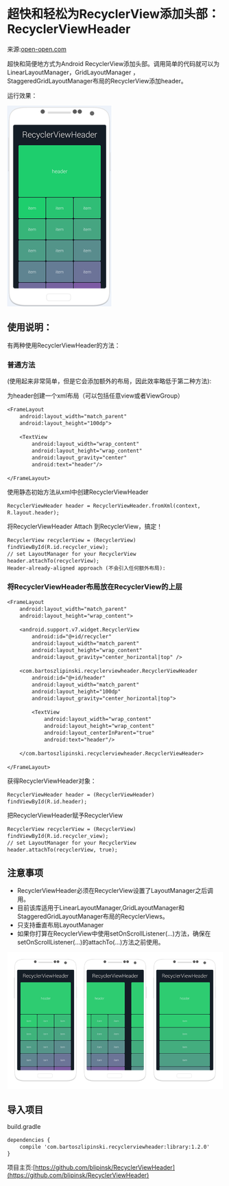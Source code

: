 # 超快和轻松为RecyclerView添加头部：RecyclerViewHeader

来源:[open-open.com](http://www.open-open.com/lib/view/open1434422599926.html)

超快和简便地方式为Android RecyclerView添加头部。调用简单的代码就可以为LinearLayoutManager，GridLayoutManager ，StaggeredGridLayoutManager布局的RecyclerView添加header。

运行效果：

![](RecyclerViewHeader-1.png)

## 使用说明：

有两种使用RecyclerViewHeader的方法：

### 普通方法

(使用起来非常简单，但是它会添加额外的布局，因此效率略低于第二种方法):

为header创建一个xml布局（可以包括任意view或者ViewGroup）

```
<FrameLayout
    android:layout_width="match_parent"
    android:layout_height="100dp">
 
    <TextView
        android:layout_width="wrap_content"
        android:layout_height="wrap_content"
        android:layout_gravity="center"
        android:text="header"/>
 
</FrameLayout>
```

使用静态初始方法从xml中创建RecyclerViewHeader

```
RecyclerViewHeader header = RecyclerViewHeader.fromXml(context, R.layout.header);
```
将RecyclerViewHeader Attach 到RecyclerView，搞定！

```
RecyclerView recyclerView = (RecyclerView) findViewById(R.id.recycler_view);
// set LayoutManager for your RecyclerView
header.attachTo(recyclerView);
Header-already-aligned approach (不会引入任何额外布局):
```

### 将RecyclerViewHeader布局放在RecyclerView的上层

```
<FrameLayout
    android:layout_width="match_parent"
    android:layout_height="wrap_content">
 
    <android.support.v7.widget.RecyclerView
        android:id="@+id/recycler"
        android:layout_width="match_parent"
        android:layout_height="wrap_content"
        android:layout_gravity="center_horizontal|top" />
 
    <com.bartoszlipinski.recyclerviewheader.RecyclerViewHeader
        android:id="@+id/header"
        android:layout_width="match_parent"
        android:layout_height="100dp"
        android:layout_gravity="center_horizontal|top">
 
        <TextView
            android:layout_width="wrap_content"
            android:layout_height="wrap_content"
            android:layout_centerInParent="true"
            android:text="header"/>
 
    </com.bartoszlipinski.recyclerviewheader.RecyclerViewHeader>
 
</FrameLayout>
```

获得RecyclerViewHeader对象：

```
RecyclerViewHeader header = (RecyclerViewHeader) findViewById(R.id.header);
```

把RecyclerViewHeader赋予RecyclerView

```
RecyclerView recyclerView = (RecyclerView) findViewById(R.id.recycler_view);
// set LayoutManager for your RecyclerView
header.attachTo(recyclerView, true);
```

## 注意事项

* RecyclerViewHeader必须在RecyclerView设置了LayoutManager之后调用。
* 目前该库适用于LinearLayoutManager,GridLayoutManager和StaggeredGridLayoutManager布局的RecyclerViews。
* 只支持垂直布局LayoutManager
* 如果你打算在RecyclerView中使用setOnScrollListener(...)方法，确保在setOnScrollListener(...)的attachTo(...)方法之前使用。

![](RecyclerViewHeader-2.png)



## 导入项目

build.gradle

```
dependencies {
    compile 'com.bartoszlipinski.recyclerviewheader:library:1.2.0'
}
```

项目主页:[https://github.com/blipinsk/RecyclerViewHeader](https://github.com/blipinsk/RecyclerViewHeader)
